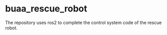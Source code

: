 # buaa_rescue_robot
The repository uses ros2 to complete the control system code of the rescue robot.
